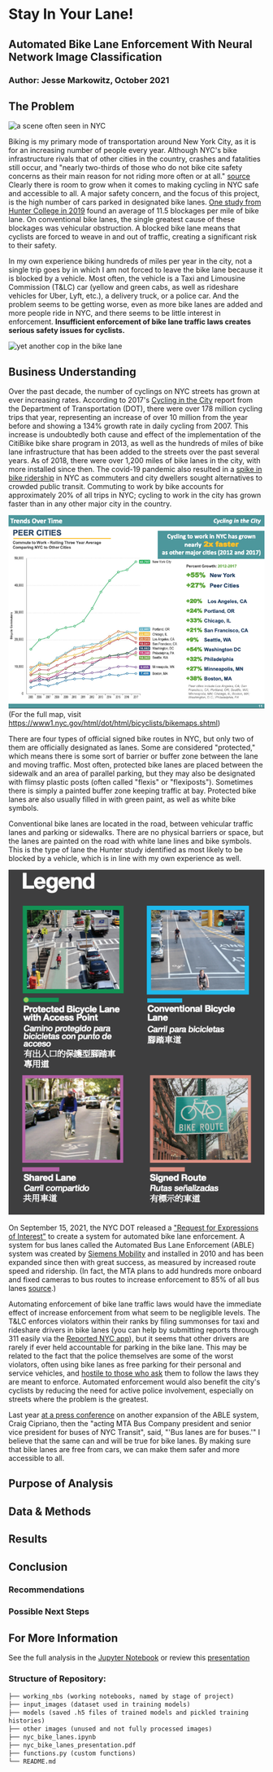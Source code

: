 # Stay In Your Lane!

## Automated Bike Lane Enforcement With Neural Network Image Classification

### Author: Jesse Markowitz, October 2021


## The Problem

![a scene often seen in NYC](readme_images/cab_in_bikelane.jpeg)

Biking is my primary mode of transportation around New York City, as it is for an increasing number of people every year. Although NYC's bike infrastructure rivals that of other cities in the country, crashes and fatalities still occur, and "nearly two-thirds of those who do not bike cite safety concerns as their main reason for not riding more often or at all." [source](https://rpa.org/work/reports/the-five-borough-bikeway) Clearly there is room to grow when it comes to making cycling in NYC safe and accessible to all. A major safety concern, and the focus of this project, is the high number of cars parked in designated bike lanes. [One study from Hunter College in 2019](http://www.hunter.cuny.edu/communications/repository/files/Bike%20Lanes%20or%20Blocked%20Lanes%20Study.pdf/) found an average of 11.5 blockages per mile of bike lane. On conventional bike lanes, the single greatest cause of these blockages was vehicular obstruction. A blocked bike lane means that cyclists are forced to weave in and out of traffic, creating a significant risk to their safety.

In my own experience biking hundreds of miles per year in the city, not a single trip goes by in which I am not forced to leave the bike lane because it is blocked by a vehicle. Most often, the vehicle is a Taxi and Limousine Commission (T&LC) car (yellow and green cabs, as well as rideshare vehicles for Uber, Lyft, etc.), a delivery truck, or a police car. And the problem seems to be getting worse, even as more bike lanes are added and more people ride in NYC, and there seems to be little interest in enforcement. **Insufficient enforcement of bike lane traffic laws creates serious safety issues for cyclists.**

![yet another cop in the bike lane](readme_images/blocked_bike_lane_nj_port_authority.jpeg)


## Business Understanding

Over the past decade, the number of cyclings on NYC streets has grown at ever increasing rates. According to 2017's [Cycling in the City](http://www.nyc.gov/html/dot/downloads/pdf/cycling-in-the-city.pdf) report from the Department of Transportation (DOT), there were over 178 million cycling trips that year, representing an increase of over 10 million from the year before and showing a 134% growth rate in daily cycling from 2007. This increase is undoubtedly both cause and effect of the implementation of the CitiBike bike share program in 2013, as well as the hundreds of miles of bike lane infrastructure that has been added to the streets over the past several years. As of 2018, there were over 1,200 miles of bike lanes in the city, with more installed since then. The covid-19 pandemic also resulted in a [spike in bike ridership](https://www.nytimes.com/2020/03/14/nyregion/coronavirus-nyc-bike-commute.html) in NYC as commuters and city dwellers sought alternatives to crowded public transit. Commuting to work by bike accounts for approximately 20% of all trips in NYC; cycling to work in the city has grown faster than in any other major city in the country. 

![peer cities graph](readme_images/peer_cities.png)
(For the full map, visit https://www1.nyc.gov/html/dot/html/bicyclists/bikemaps.shtml)

There are four types of official signed bike routes in NYC, but only two of them are officially designated as lanes. Some are considered "protected," which means there is some sort of barrier or buffer zone between the lane and moving traffic. Most often, protected bike lanes are placed between the sidewalk and an area of parallel parking, but they may also be designated with flimsy plastic posts (often called "flexis" or "flexiposts"). Sometimes there is simply a painted buffer zone keeping traffic at bay. Protected bike lanes are also usually filled in with green paint, as well as white bike symbols.

Conventional bike lanes are located in the road, between vehicular traffic lanes and parking or sidewalks. There are no physical barriers or space, but the lanes are painted on the road with white lane lines and bike symbols. This is the type of lane the Hunter study identified as most likely to be blocked by a vehicle, which is in line with my own experience as well.

![types of bike lanes, from the NYC bike map 2021](readme_images/bike_lane_types.png)

On September 15, 2021, the NYC DOT released a ["Request for Expressions of Interest"](https://a856-cityrecord.nyc.gov/RequestDetail/20210907107) to create a system for automated bike lane enforcement. A system for bus lanes called the Automated Bus Lane Enforcement (ABLE) system was created by [Siemens Mobility](https://www.mobility.siemens.com/us/en/company/newsroom/short-news/first-ever-mobile-bus-lane-enforcement-solution-in-new-york.html) and installed in 2010 and has been expanded since then with great success, as measured by increased route speed and ridership. (In fact, the MTA plans to add hundreds more onboard and fixed cameras to bus routes to increase enforcement to 85% of all bus lanes [source](https://www1.nyc.gov/html/dot/html/bicyclists/bikemaps.shtml).) 

Automating enforcement of bike lane traffic laws would have the immediate effect of increase enforcement from what seem to be negligible levels. The T&LC enforces violators within their ranks by filing summonses for taxi and rideshare drivers in bike lanes (you can help by submitting reports through 311 easily via the [Reported NYC app](https://reportedly.weebly.com/)), but it seems that other drivers are rarely if ever held accountable for parking in the bike lane. This may be related to the fact that the police themselves are some of the worst violators, often using bike lanes as free parking for their personal and service vehicles, and [hostile to those who ask](https://nyc.streetsblog.org/2021/10/18/bad-cop-bad-cop-nypd-threatens-tipster-for-filing-311-complaints-about-illegal-parking/) them to follow the laws they are meant to enforce. Automated enforcement would also benefit the city's cyclists by reducing the need for active police involvement, especially on streets where the problem is the greatest.

Last year [at a press conference](https://www.masstransitmag.com/bus/vehicles/press-release/21119742/mta-new-york-city-transit-mta-busmounted-camera-program-begins-issuing-bus-lane-violations-on-b44-sbs-route) on another expansion of the ABLE system, Craig Cipriano, then the "acting MTA Bus Company president and senior vice president for buses of NYC Transit", said, "'Bus lanes are for buses.'" I believe that the same can and will be true for bike lanes. By making sure that bike lanes are free from cars, we can make them safer and more accessible to all.

## Purpose of Analysis



## Data & Methods


## Results


## Conclusion

### Recommendations


### Possible Next Steps


## For More Information

See the full analysis in the [Jupyter Notebook](./NYC_bike_lanes.ipynb) or review this [presentation](./NYC_bike_lanes_presentation.pdf)

### Structure of Repository:

```
├── working_nbs (working notebooks, named by stage of project)
├── input_images (dataset used in training models)
├── models (saved .h5 files of trained models and pickled training histories)
├── other images (unused and not fully processed images)
├── nyc_bike_lanes.ipynb
├── nyc_bike_lanes_presentation.pdf
├── functions.py (custom functions)
└── README.md
```
